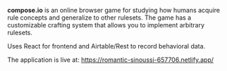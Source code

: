 **compose.io** is an online browser game for studying how humans acquire rule concepts and generalize to other rulesets. The game has a customizable crafting system that allows you to implement arbitrary rulesets. 

Uses React for frontend and Airtable/Rest to record behavioral data. 

The application is live at: https://romantic-sinoussi-657706.netlify.app/
